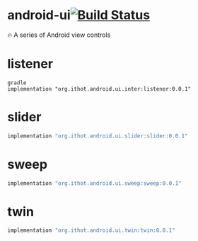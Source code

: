 # android-ui[![Build Status](https://travis-ci.org/dtboy1995/android-ui.svg?branch=master)](https://travis-ci.org/dtboy1995/android-ui)
:fire: A series of Android view controls

# listener
```
gradle
implementation "org.ithot.android.ui.inter:listener:0.0.1"
```

# slider
```gradle
implementation "org.ithot.android.ui.slider:slider:0.0.1"
```

# sweep
```gradle
implementation "org.ithot.android.ui.sweep:sweep:0.0.1"
```

# twin
```gradle
implementation "org.ithot.android.ui.twin:twin:0.0.1"
```
